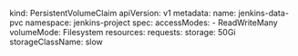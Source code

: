 kind: PersistentVolumeClaim
apiVersion: v1
metadata:
  name: jenkins-data-pvc
  namespace: jenkins-project
spec:
  accessModes:
    - ReadWriteMany 
  volumeMode: Filesystem
  resources:
    requests:
      storage: 50Gi
  storageClassName: slow
